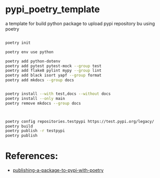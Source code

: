 # pypi_poetry_template
a template for build python package to upload pypi repository bu using poetry

```bash

poetry init

poetry env use python

poetry add python-dotenv
poetry add pytest pytest-mock --group test
poetry add flake8 pylint mypy --group lint
poetry add black isort yapf --group format
poetry add mkdocs --group docs


poetry install --with test,docs --without docs
poetry install --only main
poetry remove mkdocs --group docs



poetry config repositories.testpypi https://test.pypi.org/legacy/
poetry build
poetry publish -r testpypi
poetry publish

```


# References:
- [publishing-a-package-to-pypi-with-poetry](https://www.ianwootten.co.uk/2020/10/20/publishing-a-package-to-pypi-with-poetry/)
